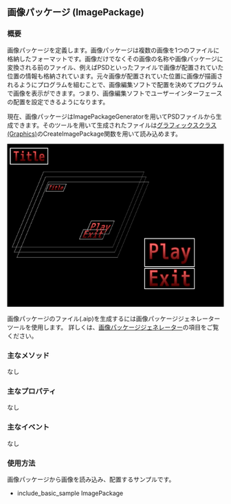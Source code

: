 ﻿## 画像パッケージ (ImagePackage)

### 概要

画像パッケージを定義します。画像パッケージは複数の画像を1つのファイルに格納したフォーマットです。画像だけでなくその画像の名称や画像パッケージに変換される前のファイル、例えばPSDといったファイルで画像が配置されていた位置の情報も格納されています。元々画像が配置されていた位置に画像が描画されるようにプログラムを組むことで、画像編集ソフトで配置を決めてプログラムで画像を表示ができます。つまり、画像編集ソフトでユーザーインターフェースの配置を設定できるようになります。

現在、画像パッケージはImagePackageGeneratorを用いてPSDファイルから生成できます。そのツールを用いて生成されたファイルは[グラフィックスクラス(Graphics)](./Graphics.md)のCreateImagePackage関数を用いて読み込めます。

![画像パッケージ](img/ImagePackage.png)

画像パッケージのファイル(.aip)を生成するには画像パッケージジェネレーターツールを使用します。
詳しくは、[画像パッケージジェネレーター](../Tool/ImagePackageGenerator.md)の項目をご覧ください。

### 主なメソッド

なし

### 主なプロパティ

なし

### 主なイベント

なし

### 使用方法

画像パッケージから画像を読み込み、配置するサンプルです。

* include_basic_sample ImagePackage
